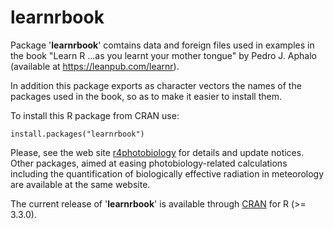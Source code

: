 # learnrbook #

Package '**learnrbook**' comtains data and foreign files used in examples in the
book "Learn R ...as you learnt your mother tongue" by Pedro J. Aphalo (available 
at <https://leanpub.com/learnr>).  

In addition this package exports as character vectors the names of the
packages used in the book, so as to make it easier to install them.

To install this R package from CRAN use:

```
install.packages("learnrbook")
```

Please, see the web site [r4photobiology](http://www.r4photobiology.info) for
details and update notices. Other packages, aimed at easing photobiology-related
calculations including the quantification of biologically effective radiation in
meteorology are available at the same website.

The current release of '__learnrbook__' is available through [CRAN](https://cran.r-project.org/package=learnrbook) 
for R (>= 3.3.0).

